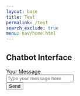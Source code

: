 ```yaml
---
layout: base
title: Test
permalink: /test
search_exclude: true
menu: nav/home.html
---
```


<div class="flex min-h-full flex-col justify-center px-6 py-12 lg:px-8">
  <div class="sm:mx-auto sm:w-full sm:max-w-sm">
    <h2 class="mt-10 text-center text-2xl/9 font-bold tracking-tight text-gray-900">Chatbot Interface</h2>
  </div>

  <div class="mt-10 sm:mx-auto sm:w-full sm:max-w-sm">
    <div id="chat-container" class="border rounded-md px-3 py-3 overflow-y-auto h-80 bg-gray-100"></div>
    <form class="space-y-4 mt-4" id="chat-form">
      <div>
        <label for="user-input" class="block text-sm/6 font-medium text-gray-900">Your Message</label>
        <div class="mt-2">
          <input type="text" id="user-input" placeholder="Type your message here" required class="block w-full rounded-md bg-white px-3 py-1.5 text-base text-gray-900 outline outline-1 -outline-offset-1 outline-gray-300 placeholder:text-gray-400 focus:outline focus:outline-2 focus:-outline-offset-2 focus:outline-rose-600 sm:text-sm/6">
        </div>
      </div>
      <div>
        <button type="submit" class="flex w-full justify-center rounded-md bg-rose-600 px-3 py-1.5 text-sm/6 font-semibold text-white shadow-sm hover:bg-rose-500 focus-visible:outline focus-visible:outline-2 focus-visible:outline-offset-2 focus-visible:outline-rose-600">Send</button>
      </div>
    </form>
  </div>
</div>

<script type="module">
  import { login, pythonURI, fetchOptions } from '{{site.baseurl}}/assets/js/api/config.js';

  async function handleChat(event) {
    event.preventDefault(); // Prevent form submission

    const userInputField = document.getElementById("user-input");
    const userInput = userInputField.value.trim();

    if (!userInput) return false;

    const chatContainer = document.getElementById("chat-container");

    // Add user message to chat
    const userMessageDiv = document.createElement("div");
    userMessageDiv.className = "bg-blue-100 text-gray-900 px-4 py-2 rounded-lg my-2";
    userMessageDiv.textContent = userInput;
    chatContainer.appendChild(userMessageDiv);

    userInputField.value = ""; // Clear the input field

    // Define request options
    const requestOptions = {
      URL: `${pythonURI}/api/chatbot`,
      method: "POST",
      cache: "no-cache",
      body: JSON.stringify({
        user_input: userInput
      }),
      headers: {
        "Content-Type": "application/json",
      },
    };

    try {
      console.log("Sending request to:", requestOptions.URL);

      const response = await fetch(requestOptions.URL, {
        method: requestOptions.method,
        cache: requestOptions.cache,
        headers: requestOptions.headers,
        body: requestOptions.body,
      });

      if (!response.ok) {
        throw new Error(`Server returned status: ${response.status}`);
      }

      const data = await response.json();

      // Add chatbot response to chat
      const botMessageDiv = document.createElement("div");
      botMessageDiv.className = "bg-gray-200 text-gray-900 px-4 py-2 rounded-lg my-2";
      botMessageDiv.textContent = data.model_response || "No response received.";
      chatContainer.appendChild(botMessageDiv);

    } catch (error) {
      console.error("Error:", error);

      // Display an error message
      const errorMessageDiv = document.createElement("div");
      errorMessageDiv.className = "bg-red-200 text-red-900 px-4 py-2 rounded-lg my-2";
      errorMessageDiv.textContent = "Error: Unable to process your message.";
      chatContainer.appendChild(errorMessageDiv);
    }

    // Scroll to the latest message
    chatContainer.scrollTop = chatContainer.scrollHeight;

    return false;
  }

  // Attach event listener to the form
  document.getElementById("chat-form").addEventListener("submit", handleChat);
</script>
